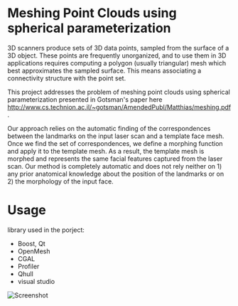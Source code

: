 Meshing Point Clouds using spherical parameterization
=====================================================
3D scanners produce sets of 3D data points, sampled  from  the  surface  of  a  3D  object.  These  points are  frequently  unorganized,  and  to  use  them  in  3D  applications  requires  computing  a  polygon  (usually  triangular) mesh  which  best  approximates  the  sampled  surface.  This means associating a connectivity structure with the point set.

This project addresses the problem of meshing point clouds using spherical parameterization presented in Gotsman's paper here http://www.cs.technion.ac.il/~gotsman/AmendedPubl/Matthias/meshing.pdf.

Our approach relies on the automatic finding of the correspondences between the landmarks on the input laser scan and a template face mesh. Once we find the set of correspondences, we define a morphing function and apply it to the template mesh. As a result, the template mesh is morphed and represents the same facial features captured from the laser scan. Our method is completely automatic and does not rely neither on 1) any prior anatomical knowledge about the position of the landmarks
or on 2) the morphology of the input face.


Usage
=====
library used in the porject:
- Boost, Qt
- OpenMesh
- CGAL
- Profiler 
- Qhull
- visual studio 

![Screenshot](https://github.com/NadineAB/MPC-Meshing_Point_Clouds/blob/master/Screen%20Shot%202018-08-07%20at%2000.22.54.png)
